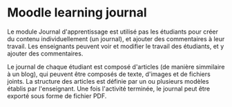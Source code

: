 # Moodle learning journal

Le module Journal d'apprentissage est utilisé pas les étudiants pour créer du contenu individuellement (un journal), et ajouter des commentaires à leur travail. Les enseignants peuvent voir et modifier le travail des étudiants, et y ajouter des commentaires.

Le journal de chaque étudiant est composé d'articles (de manière simmilaire à un blog), qui peuvent être composés de texte, d'images et de fichiers joints. La structure des articles est définie par un ou plusieurs modèles établis par l'enseignant. Une fois l'activité terminée, le journal peut être exporté sous forme de fichier PDF.
